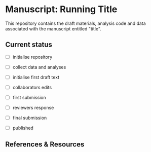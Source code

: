 # Manuscript: Running Title

This repository contains the draft materials, analysis code and data associated with the manuscript entitled "title".

## Current status

- [ ] initialise repository
- [ ] collect data and analyses
- [ ] initialise first draft text
- [ ] collaborators edits
- [ ] first submission
- [ ] reviewers response
- [ ] final submission
- [ ] published


## References & Resources

